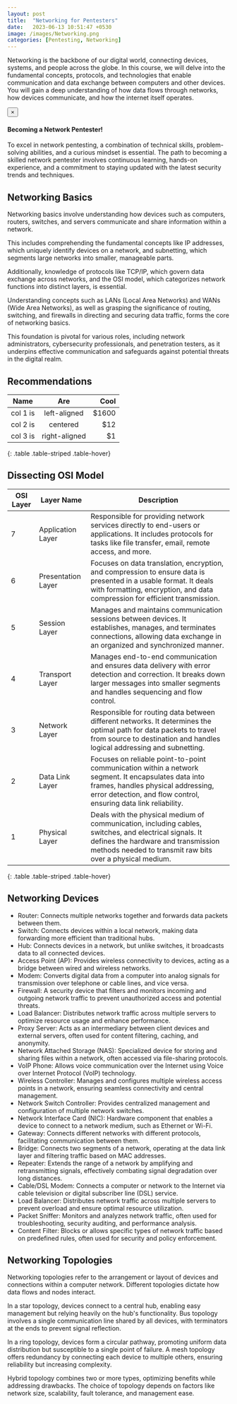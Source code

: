 ```yaml
---
layout: post
title:  "Networking for Pentesters"
date:   2023-06-13 10:51:47 +0530
image: /images/Networking.png
categories: [Pentesting, Networking]
---
```

Networking is the backbone of our digital world, connecting devices, systems, and people across the globe. In this course, we will delve into the fundamental concepts, protocols, and technologies that enable communication and data exchange between computers and other devices. 
You will gain a deep understanding of how data flows through networks, how devices communicate, and how the internet itself operates.

<div class="alert alert-dismissible alert-success">
  <button type="button" class="close" data-dismiss="alert">&times;</button>
  <h4>Becoming a Network Pentester!</h4>
  <p>To excel in network pentesting, a combination of technical skills, problem-solving abilities, and a curious mindset is essential. The path to becoming a skilled network pentester involves continuous learning, hands-on experience, and a commitment to staying updated with the latest security trends and techniques.</p>
</div>

## Networking Basics
Networking basics involve understanding how devices such as computers, routers, switches, and servers communicate and share information within a network. 

This includes comprehending the fundamental concepts like IP addresses, which uniquely identify devices on a network, and subnetting, which segments large networks into smaller, manageable parts. 

Additionally, knowledge of protocols like TCP/IP, which govern data exchange across networks, and the OSI model, which categorizes network functions into distinct layers, is essential. 

Understanding concepts such as LANs (Local Area Networks) and WANs (Wide Area Networks), as well as grasping the significance of routing, switching, and firewalls in directing and securing data traffic, forms the core of networking basics. 

This foundation is pivotal for various roles, including network administrators, cybersecurity professionals, and penetration testers, as it underpins effective communication and safeguards against potential threats in the digital realm.

## Recommendations

| Name   |      Are      |  Cool |
|----------|:-------------:|------:|
| col 1 is |  left-aligned | $1600 |
| col 2 is |    centered   |   $12 |
| col 3 is | right-aligned |    $1 |
{: .table .table-striped .table-hover}


## Dissecting OSI Model

| OSI Layer | Layer Name                  | Description                                                                                                                                                                                                                      |
|-----------|-----------------------------|----------------------------------------------------------------------------------------------------------------------------------------------------------------------------------------------------------------------------------|
| 7         | Application Layer           | Responsible for providing network services directly to end-users or applications. It includes protocols for tasks like file transfer, email, remote access, and more.                                                        |
| 6         | Presentation Layer          | Focuses on data translation, encryption, and compression to ensure data is presented in a usable format. It deals with formatting, encryption, and data compression for efficient transmission.                                |
| 5         | Session Layer               | Manages and maintains communication sessions between devices. It establishes, manages, and terminates connections, allowing data exchange in an organized and synchronized manner.                                     |
| 4         | Transport Layer             | Manages end-to-end communication and ensures data delivery with error detection and correction. It breaks down larger messages into smaller segments and handles sequencing and flow control.                                |
| 3         | Network Layer               | Responsible for routing data between different networks. It determines the optimal path for data packets to travel from source to destination and handles logical addressing and subnetting.                              |
| 2         | Data Link Layer             | Focuses on reliable point-to-point communication within a network segment. It encapsulates data into frames, handles physical addressing, error detection, and flow control, ensuring data link reliability.                 |
| 1         | Physical Layer              | Deals with the physical medium of communication, including cables, switches, and electrical signals. It defines the hardware and transmission methods needed to transmit raw bits over a physical medium.                    |
{: .table .table-striped .table-hover}

## Networking Devices
- Router: Connects multiple networks together and forwards data packets between them.
- Switch: Connects devices within a local network, making data forwarding more efficient than traditional hubs.
- Hub: Connects devices in a network, but unlike switches, it broadcasts data to all connected devices.
- Access Point (AP): Provides wireless connectivity to devices, acting as a bridge between wired and wireless networks.
- Modem: Converts digital data from a computer into analog signals for transmission over telephone or cable lines, and vice versa.
- Firewall: A security device that filters and monitors incoming and outgoing network traffic to prevent unauthorized access and potential threats.
- Load Balancer: Distributes network traffic across multiple servers to optimize resource usage and enhance performance.
- Proxy Server: Acts as an intermediary between client devices and external servers, often used for content filtering, caching, and anonymity.
- Network Attached Storage (NAS): Specialized device for storing and sharing files within a network, often accessed via file-sharing protocols.
- VoIP Phone: Allows voice communication over the Internet using Voice over Internet Protocol (VoIP) technology.
- Wireless Controller: Manages and configures multiple wireless access points in a network, ensuring seamless connectivity and central management.
- Network Switch Controller: Provides centralized management and configuration of multiple network switches.
- Network Interface Card (NIC): Hardware component that enables a device to connect to a network medium, such as Ethernet or Wi-Fi.
- Gateway: Connects different networks with different protocols, facilitating communication between them.
- Bridge: Connects two segments of a network, operating at the data link layer and filtering traffic based on MAC addresses.
- Repeater: Extends the range of a network by amplifying and retransmitting signals, effectively combating signal degradation over long distances.
- Cable/DSL Modem: Connects a computer or network to the Internet via cable television or digital subscriber line (DSL) service.
- Load Balancer: Distributes network traffic across multiple servers to prevent overload and ensure optimal resource utilization.
- Packet Sniffer: Monitors and analyzes network traffic, often used for troubleshooting, security auditing, and performance analysis.
- Content Filter: Blocks or allows specific types of network traffic based on predefined rules, often used for security and policy enforcement.

<div class="">
  <ins class="adsbygoogle"
  style="display:block; text-align:center;"
  data-ad-layout="in-article"
  data-ad-format="fluid"
  data-ad-client="ca-pub-9236847887178276"
  data-ad-slot="9402003525"></ins>
<script>
  (adsbygoogle = window.adsbygoogle || []).push({});
</script>
</div>

## Networking Topologies

Networking topologies refer to the arrangement or layout of devices and connections within a computer network. Different topologies dictate how data flows and nodes interact. 

In a star topology, devices connect to a central hub, enabling easy management but relying heavily on the hub's functionality. Bus topology involves a single communication line shared by all devices, with terminators at the ends to prevent signal reflection. 

In a ring topology, devices form a circular pathway, promoting uniform data distribution but susceptible to a single point of failure. A mesh topology offers redundancy by connecting each device to multiple others, ensuring reliability but increasing complexity. 

Hybrid topology combines two or more types, optimizing benefits while addressing drawbacks. The choice of topology depends on factors like network size, scalability, fault tolerance, and management ease.

